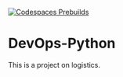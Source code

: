 [![Codespaces Prebuilds](https://github.com/akul-bharadwaj/DevOps-Python/actions/workflows/codespaces/create_codespaces_prebuilds/badge.svg)](https://github.com/akul-bharadwaj/DevOps-Python/actions/workflows/codespaces/create_codespaces_prebuilds)

# DevOps-Python

This is a project on logistics.
